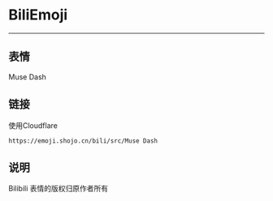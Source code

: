 # BiliEmoji
---
## 表情
Muse Dash
## 链接
使用Cloudflare
```
https://emoji.shojo.cn/bili/src/Muse Dash
```
## 说明
Bilibili 表情的版权归原作者所有
